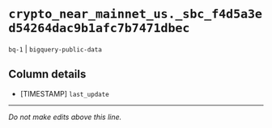 # `crypto_near_mainnet_us._sbc_f4d5a3ed54264dac9b1afc7b7471dbec`
`bq-1` | `bigquery-public-data`

## Column details
* [TIMESTAMP] `last_update`

-------------------------------------------------------------------------------
*Do not make edits above this line.*
